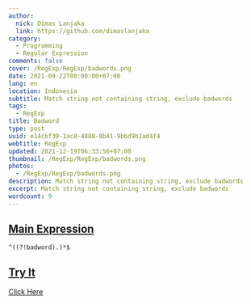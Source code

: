 ```yaml
---
author:
  nick: Dimas Lanjaka
  link: https://github.com/dimaslanjaka
category:
  - Programming
  - Regular Expression
comments: false
cover: /RegExp/RegExp/badwords.png
date: 2021-09-22T00:00:00+07:00
lang: en
location: Indonesia
subtitle: Match string not containing string, exclude badwords
tags:
  - RegExp
title: Badword
type: post
uuid: e14cbf39-1ac8-4888-8b41-9b6d9b1ad4f4
webtitle: RegExp
updated: 2021-12-19T06:33:56+07:00
thumbnail: /RegExp/RegExp/badwords.png
photos:
  - /RegExp/RegExp/badwords.png
description: Match string not containing string, exclude badwords
excerpt: Match string not containing string, exclude badwords
wordcount: 9
---
```



<h2 id="main-expression" tabindex="-1"><a class="header-anchor" href="#main-expression">Main Expression</a></h2>
<pre><code id="regexp-main" class="language-regexp">^((?!badword).)*$
</code></pre>
<h2 id="try-it" tabindex="-1"><a class="header-anchor" href="#try-it">Try It</a></h2>
<p><a href="https://www.regextester.com/15">Click Here</a></p>

